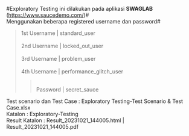 #Exploratory Testing ini dilakukan pada aplikasi **SWAGLAB** (https://www.saucedemo.com/)#
<br>Menggunakan beberapa registered username dan password#

>1st Username |	standard_user				
><br>2nd Username |  locked_out_user				
><br>3rd Username |	problem_user				
><br>4th Username |	performance_glitch_user				
>><br>Password	   |  secret_sauce				

Test scenario dan Test Case : Exploratory Testing-Test Scenario & Test Case.xlsx
<br>Katalon                     : Exploratory-Testing
<br>Result Katalon              : Result_20231021_144005.html | Result_20231021_144005.pdf
